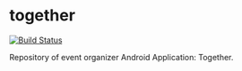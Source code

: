 # together
[![Build Status](https://travis-ci.org/Balintus00/together-android.svg?branch=master)](https://travis-ci.org/Balintus00/together-android)

Repository of event organizer Android Application: Together.


